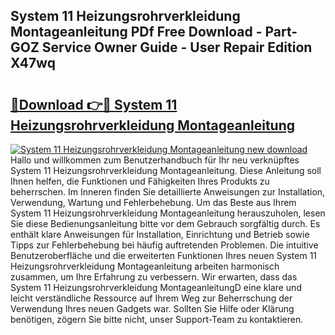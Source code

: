 ## System 11 Heizungsrohrverkleidung Montageanleitung PDf Free Download - Part-GOZ Service Owner Guide - User Repair Edition X47wq

# <h2><a href="http://df7iq56.blite.top/?on=System+11+Heizungsrohrverkleidung+Montageanleitung">🔗Download 👉🔴 System 11 Heizungsrohrverkleidung Montageanleitung</a></h2>

[![System 11 Heizungsrohrverkleidung Montageanleitung new download](https://i.imgur.com/lujVjoI.png)](http://df7iq56.blite.top/?on=System+11+Heizungsrohrverkleidung+Montageanleitung)
Hallo und willkommen zum Benutzerhandbuch für Ihr neu verknüpftes System 11 Heizungsrohrverkleidung Montageanleitung. Diese Anleitung soll Ihnen helfen, die Funktionen und Fähigkeiten Ihres Produkts zu beherrschen. Im Inneren finden Sie detaillierte Anweisungen zur Installation, Verwendung, Wartung und Fehlerbehebung. Um das Beste aus Ihrem System 11 Heizungsrohrverkleidung Montageanleitung herauszuholen, lesen Sie diese Bedienungsanleitung bitte vor dem Gebrauch sorgfältig durch. Es enthält klare Anweisungen für Installation, Einrichtung und Betrieb sowie Tipps zur Fehlerbehebung bei häufig auftretenden Problemen. Die intuitive Benutzeroberfläche und die erweiterten Funktionen Ihres neuen System 11 Heizungsrohrverkleidung Montageanleitung arbeiten harmonisch zusammen, um Ihre Erfahrung zu verbessern. Wir erwarten, dass das System 11 Heizungsrohrverkleidung MontageanleitungD eine klare und leicht verständliche Ressource auf Ihrem Weg zur Beherrschung der Verwendung Ihres neuen Gadgets war. Sollten Sie Hilfe oder Klärung benötigen, zögern Sie bitte nicht, unser Support-Team zu kontaktieren.

